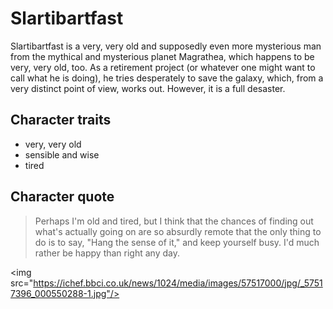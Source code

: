 # Slartibartfast

Slartibartfast is a very, very old and supposedly even more mysterious man from the mythical and mysterious planet Magrathea, which happens to be very, very old, too.
As a retirement project (or whatever one might want to call what he is doing), he tries desperately to save the galaxy, which, from a very distinct point of view, works out.
However, it is a full desaster.

## Character traits

* very, very old
* sensible and wise
* tired

## Character quote

> Perhaps I'm old and tired, but I think that the chances of finding out what's actually going on are so absurdly remote that the only thing to do is to say, "Hang the sense of it," and keep yourself busy.
> I'd much rather be happy than right any day.

\<img src="https://ichef.bbci.co.uk/news/1024/media/images/57517000/jpg/_57517396_000550288-1.jpg"/>

